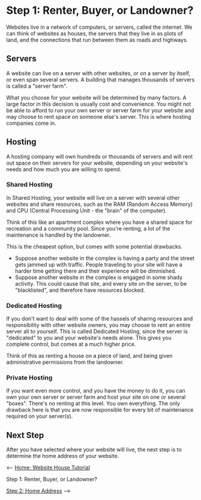 # Step 1: Renter, Buyer, or Landowner?

Websites live in a network of computers, or servers, called the internet. We can think of websites as houses, the servers that they live in as plots of land, and the connections that run between them as roads and highways.

## Servers
A website can live on a server with other websites, or on a server by itself, or even span several servers. A building that manages thousands of servers is called a "server farm".

What you choose for your website will be determined by many factors. A large factor in this decision is usually cost and convenience. You might not be able to afford to run your own server or server farm for your website and may choose to rent space on someone else's server. This is where hosting companies come in.

## Hosting
A hosting company will own hundreds or thousands of servers and will rent out space on their servers for your website, depending on your website's needs and how much you are willing to spend.

### Shared Hosting
In Shared Hosting, your website will live on a server with several other websites and share resources, such as the RAM (Random Access Memory) and CPU (Central Processing Unit - the "brain" of the computer).

Think of this like an apartment complex where you have a shared space for recreation and a community pool. Since you're renting, a lot of the maintenance is handled by the landowner.

This is the cheapest option, but comes with some potential drawbacks. 
- Suppose another website in the complex is having a party and the street gets jammed up with traffic. People traveling to your site will have a harder time getting there and their experience will be diminished. 
- Suppose another website in the complex is engaged in some shady activity. This could cause that site, and every site on the server, to be "blacklisted", and therefore have resources blocked.

### Dedicated Hosting
If you don't want to deal with some of the hassels of sharing resources and responsibility with other website owners, you may choose to rent an entire server all to yourself. This is called Dedicated Hosting, since the server is "dedicated" to you and your website's needs alone. This gives you complete control, but comes at a much higher price.

Think of this as renting a house on a piece of land, and being given administrative permissions from the landowner.

### Private Hosting
If you want even more control, and you have the money to do it, you can own your own server or server farm and host your site on one or several "boxes". There's no renting at this level. You own everything. The only drawback here is that you are now responsible for every bit of maintenance required on your server(s).

## Next Step
After you have selected where your website will live, the next step is to determine the home address of your website.

<-- [Home: Website House Tutorial](../README.md)  

Step 1: Renter, Buyer, or Landowner?  

[Step 2: Home Address](../domain/) -->  
